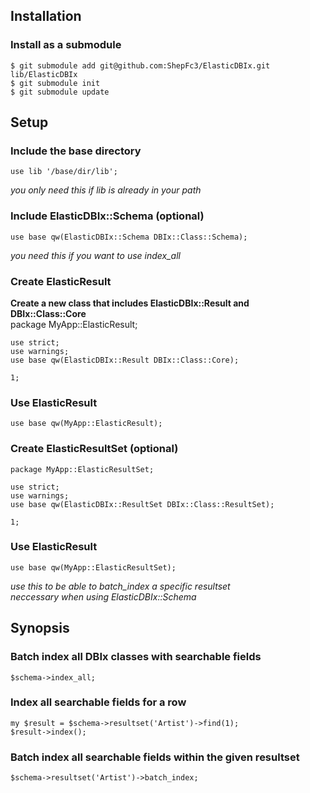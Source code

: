 ## Installation
### Install as a submodule
    $ git submodule add git@github.com:ShepFc3/ElasticDBIx.git lib/ElasticDBIx
    $ git submodule init
    $ git submodule update

## Setup
### Include the base directory
    use lib '/base/dir/lib';
*you only need this if lib is already in your path*  

### Include ElasticDBIx::Schema (optional) 
    use base qw(ElasticDBIx::Schema DBIx::Class::Schema);
*you need this if you want to use index_all*  

### Create ElasticResult 
**Create a new class that includes ElasticDBIx::Result and DBIx::Class::Core**  
    package MyApp::ElasticResult;

    use strict;
    use warnings;
    use base qw(ElasticDBIx::Result DBIx::Class::Core);

    1;

### Use ElasticResult
    use base qw(MyApp::ElasticResult);

### Create ElasticResultSet (optional)
    package MyApp::ElasticResultSet;
    
    use strict;
    use warnings;
    use base qw(ElasticDBIx::ResultSet DBIx::Class::ResultSet);
    
    1;

### Use ElasticResult
    use base qw(MyApp::ElasticResultSet);

*use this to be able to batch_index a specific resultset*  
*neccessary when using ElasticDBIx::Schema*  

## Synopsis
### Batch index all DBIx classes with searchable fields
    $schema->index_all;

### Index all searchable fields for a row
    my $result = $schema->resultset('Artist')->find(1);
    $result->index();

### Batch index all searchable fields within the given resultset
    $schema->resultset('Artist')->batch_index;
